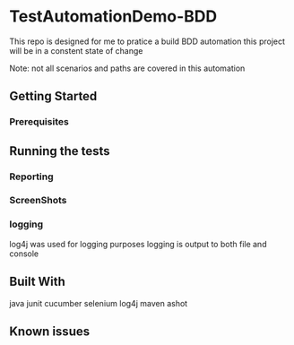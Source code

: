 # TestAutomationDemo-BDD
This repo is designed for me to pratice a build BDD automation this project will be in a constent state of change

Note: not all scenarios and paths are covered in this automation 

## Getting Started

### Prerequisites

## Running the tests

### Reporting

### ScreenShots

### logging
log4j was used for logging purposes logging is output to both file and console 

## Built With
java
junit
cucumber
selenium
log4j
maven
ashot

## Known issues
